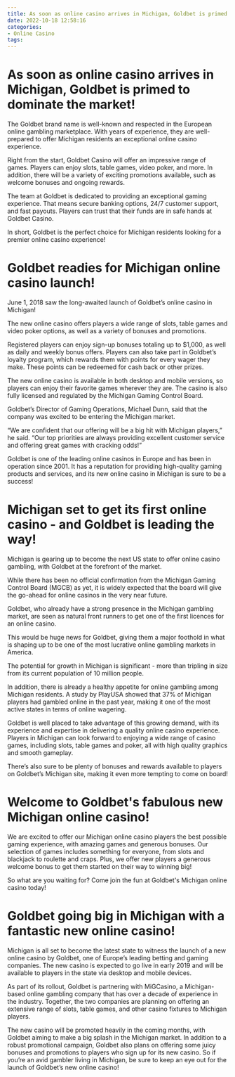 ```yaml
---
title: As soon as online casino arrives in Michigan, Goldbet is primed to dominate the market!
date: 2022-10-18 12:58:16
categories:
- Online Casino
tags:
---
```



#  As soon as online casino arrives in Michigan, Goldbet is primed to dominate the market!

The Goldbet brand name is well-known and respected in the European online gambling marketplace. With years of experience, they are well-prepared to offer Michigan residents an exceptional online casino experience.

Right from the start, Goldbet Casino will offer an impressive range of games. Players can enjoy slots, table games, video poker, and more. In addition, there will be a variety of exciting promotions available, such as welcome bonuses and ongoing rewards.

The team at Goldbet is dedicated to providing an exceptional gaming experience. That means secure banking options, 24/7 customer support, and fast payouts. Players can trust that their funds are in safe hands at Goldbet Casino.

In short, Goldbet is the perfect choice for Michigan residents looking for a premier online casino experience!

#  Goldbet readies for Michigan online casino launch!

June 1, 2018 saw the long-awaited launch of Goldbet’s online casino in Michigan!

The new online casino offers players a wide range of slots, table games and video poker options, as well as a variety of bonuses and promotions.

Registered players can enjoy sign-up bonuses totaling up to $1,000, as well as daily and weekly bonus offers. Players can also take part in Goldbet’s loyalty program, which rewards them with points for every wager they make. These points can be redeemed for cash back or other prizes.

The new online casino is available in both desktop and mobile versions, so players can enjoy their favorite games wherever they are. The casino is also fully licensed and regulated by the Michigan Gaming Control Board.

Goldbet’s Director of Gaming Operations, Michael Dunn, said that the company was excited to be entering the Michigan market.

“We are confident that our offering will be a big hit with Michigan players,” he said. “Our top priorities are always providing excellent customer service and offering great games with cracking odds!”

Goldbet is one of the leading online casinos in Europe and has been in operation since 2001. It has a reputation for providing high-quality gaming products and services, and its new online casino in Michigan is sure to be a success!

#  Michigan set to get its first online casino - and Goldbet is leading the way!

Michigan is gearing up to become the next US state to offer online casino gambling, with Goldbet at the forefront of the market.

While there has been no official confirmation from the Michigan Gaming Control Board (MGCB) as yet, it is widely expected that the board will give the go-ahead for online casinos in the very near future.

Goldbet, who already have a strong presence in the Michigan gambling market, are seen as natural front runners to get one of the first licences for an online casino.

This would be huge news for Goldbet, giving them a major foothold in what is shaping up to be one of the most lucrative online gambling markets in America.

The potential for growth in Michigan is significant - more than tripling in size from its current population of 10 million people.

In addition, there is already a healthy appetite for online gambling among Michigan residents. A study by PlayUSA showed that 37% of Michigan players had gambled online in the past year, making it one of the most active states in terms of online wagering.

Goldbet is well placed to take advantage of this growing demand, with its experience and expertise in delivering a quality online casino experience. Players in Michigan can look forward to enjoying a wide range of casino games, including slots, table games and poker, all with high quality graphics and smooth gameplay.

There’s also sure to be plenty of bonuses and rewards available to players on Goldbet’s Michigan site, making it even more tempting to come on board!

#  Welcome to Goldbet's fabulous new Michigan online casino!

We are excited to offer our Michigan online casino players the best possible gaming experience, with amazing games and generous bonuses. Our selection of games includes something for everyone, from slots and blackjack to roulette and craps. Plus, we offer new players a generous welcome bonus to get them started on their way to winning big!

So what are you waiting for? Come join the fun at Goldbet's Michigan online casino today!

#  Goldbet going big in Michigan with a fantastic new online casino!

Michigan is all set to become the latest state to witness the launch of a new online casino by Goldbet, one of Europe’s leading betting and gaming companies. The new casino is expected to go live in early 2019 and will be available to players in the state via desktop and mobile devices.

As part of its rollout, Goldbet is partnering with MiGCasino, a Michigan-based online gambling company that has over a decade of experience in the industry. Together, the two companies are planning on offering an extensive range of slots, table games, and other casino fixtures to Michigan players.

The new casino will be promoted heavily in the coming months, with Goldbet aiming to make a big splash in the Michigan market. In addition to a robust promotional campaign, Goldbet also plans on offering some juicy bonuses and promotions to players who sign up for its new casino. So if you’re an avid gambler living in Michigan, be sure to keep an eye out for the launch of Goldbet’s new online casino!